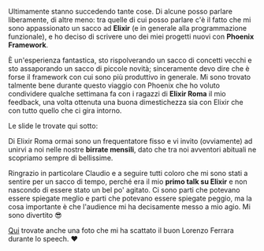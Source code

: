 Ultimamente stanno succedendo tante cose. Di alcune posso parlare liberamente, di altre meno: tra quelle di cui posso parlare c'è il fatto che mi sono appassionato un sacco ad **Elixir** (e in generale alla programmazione funzionale), e ho deciso di scrivere uno dei miei progetti nuovi con **Phoenix Framework**.

È un'esperienza fantastica, sto rispolverando un sacco di concetti vecchi e sto assaporando un sacco di piccole novità; sinceramente devo dire che è forse il framework con cui sono più produttivo in generale. Mi sono trovato talmente bene durante questo viaggio con Phoenix che ho voluto condividere qualche settimana fa con i ragazzi di **Elixir Roma** il mio feedback, una volta ottenuta una buona dimestichezza sia con Elixir che con tutto quello che ci gira intorno.

Le slide le trovate qui sotto:

<script async class="speakerdeck-embed" data-id="c2c69e42a7284683a58926d254eb94af" data-ratio="1.77777777777778" src="//speakerdeck.com/assets/embed.js"></script>

Di Elixir Roma ormai sono un frequentatore fisso e vi invito (ovviamente) ad unirvi a noi nelle nostre **birrate mensili**, dato che tra noi avventori abituali ne scopriamo sempre di bellissime.

Ringrazio in particolare Claudio e a seguire tutti coloro che mi sono stati a sentire per un sacco di tempo, perché era il mio **primo talk su Elixir** e non nascondo di essere stato un bel po' agitato. Ci sono parti che potevano essere spiegate meglio e parti che potevano essere spiegate peggio, ma la cosa importante è che l'audience mi ha decisamente messo a mio agio. Mi sono divertito 😎

[Qui](https://www.instagram.com/p/BcUBxI_lnm9/) trovate anche una foto che mi ha scattato il buon Lorenzo Ferrara durante lo speech. ❤️
